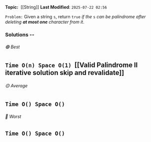 **Topic:**  [[String]]
**Last Modified**:  `2025-07-22 02:56`

`Problem:` Given a string `s`, return `true` _if the_ `s` _can be palindrome after deleting **at most one** character from it_.

### Solutions -- 

###### 🟢 Best
 `Time O(n) Space O(1)`  [[Valid Palindrome II iterative solution skip and revalidate]]
----------------------------------------------------------------------------------------------
###### 🟡 Average
 `Time O() Space O()` 
----------------------------------------------------------------------------------------------
###### 🔴 Worst
 `Time O() Space O()` 
----------------------------------------------------------------------------------------------

